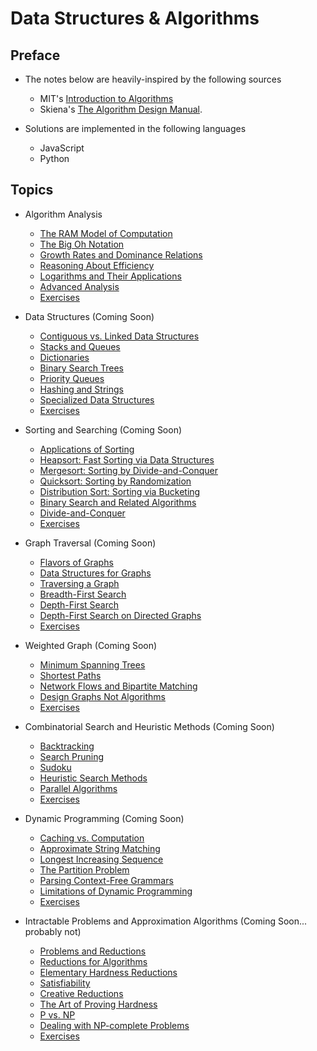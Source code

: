 # Data Structures & Algorithms

## Preface

- The notes below are heavily-inspired by the following sources
  - MIT's [Introduction to Algorithms](https://ocw.mit.edu/courses/electrical-engineering-and-computer-science/6-006-introduction-to-algorithms-fall-2011/)
  - Skiena's [The Algorithm Design Manual](https://www.amazon.com/Algorithm-Design-Manual-Steven-Skiena/dp/1849967202/ref=sr_1_1?crid=85S73W4L0CYJ&keywords=algorithm+design+manual&qid=1553726069&s=gateway&sprefix=algorithm+design%2Caps%2C159&sr=8-1).

- Solutions are implemented in the following languages
  - JavaScript
  - Python

## Topics

- Algorithm Analysis
  - [The RAM Model of Computation](./Algorithm_Analysis/)
  - [The Big Oh Notation](./Algorithm_Analysis/big_oh.md)
  - [Growth Rates and Dominance Relations](./Algorithm_Analysis/growth_rates.md)
  - [Reasoning About Efficiency](./Algorithm_Analysis/efficiency.md)
  - [Logarithms and Their Applications](./Algorithm_Analysis/logarithms.md)
  - [Advanced Analysis](./Algorithm_Analysis/advanced_analysis.md)
  - [Exercises](./Algorithm_Analysis/exercises.md)
  
- Data Structures (Coming Soon)
  - [Contiguous vs. Linked Data Structures](./Data_Structures/contiguous_vs_linked.md)
  - [Stacks and Queues](./Data_Structures/stacks_and_queues.md)
  - [Dictionaries](./Data_Structures/dictionaries.md)
  - [Binary Search Trees](./Data_Structures/bst.md)
  - [Priority Queues](./Data_Structures/pq.md)
  - [Hashing and Strings](./Data_Structures/hashing.md)
  - [Specialized Data Structures](./Data_Structures/special.md)
  - [Exercises](./Data_Structures/exercises.md)

- Sorting and Searching (Coming Soon)
  - [Applications of Sorting](./Sorting_and_Searching/applications.md)
  - [Heapsort: Fast Sorting via Data Structures](./Sorting_and_Searching/heapsort.md)
  - [Mergesort: Sorting by Divide-and-Conquer](./Sorting_and_Searching/mergesort.md)
  - [Quicksort: Sorting by Randomization](./Sorting_and_Searching/quicksort.md)
  - [Distribution Sort: Sorting via Bucketing](./Sorting_and_Searching/distribution_sort.md)
  - [Binary Search and Related Algorithms](./Sorting_and_Searching/binary_search.md)
  - [Divide-and-Conquer](./Sorting_and_Searching/dc.md)
  - [Exercises](./Sorting_and_Searching/exercises.md)

- Graph Traversal (Coming Soon)
  - [Flavors of Graphs](./Graph_Traversal/flavors_of_graphs.md)
  - [Data Structures for Graphs](./Graph_Traversal/ds_for_graphs.md)
  - [Traversing a Graph](./Graph_Traversal/traversing_graph.md)
  - [Breadth-First Search](./Graph_Traversal/bfs.md)
  - [Depth-First Search](./Graph_Traversal/dfs.md)
  - [Depth-First Search on Directed Graphs](./Graph_Traversal/)
  - [Exercises](./Graph_Traversal/exercises.md)

- Weighted Graph (Coming Soon)
  - [Minimum Spanning Trees](./Weighted_Graph/min_spanning_trees.md)
  - [Shortest Paths](./Weighted_Graph/shortest_paths.md)
  - [Network Flows and Bipartite Matching](./Weighted_Graph/network_flows.md)
  - [Design Graphs Not Algorithms](./Weighted_Graph/design_graphs.md)
  - [Exercises](./Weighted_Graph/exercises.md)

- Combinatorial Search and Heuristic Methods (Coming Soon)
  - [Backtracking](./Combinatorial_Search/backtracking.md)
  - [Search Pruning](./Combinatorial_Search/search_pruning.md)
  - [Sudoku](./Combinatorial_Search/sudoku.md)
  - [Heuristic Search Methods](./Combinatorial_Search/heuristic_search.md)
  - [Parallel Algorithms](./Combinatorial_Search/parallel_algorithms.md)
  - [Exercises](./Combinatorial_Search/exercises.md)

- Dynamic Programming (Coming Soon)
  - [Caching vs. Computation](./Dynamic_Programming/caching_vs_computation.md)
  - [Approximate String Matching](./Dynamic_Programming/approx_string_matching.md)
  - [Longest Increasing Sequence](./Dynamic_Programming/longest_increasing_sequence.md)
  - [The Partition Problem](./Dynamic_Programming/partition_problem.md)
  - [Parsing Context-Free Grammars](./Dynamic_Programming/parsing_grammars.md)
  - [Limitations of Dynamic Programming](./Dynamic_Programming/limitations.md)
  - [Exercises](./Dynamic_Programming/exercises.md)

- Intractable Problems and Approximation Algorithms (Coming Soon... probably not)
  - [Problems and Reductions](./Intractable_Problems/problems_and_reductions.md)
  - [Reductions for Algorithms](./Intractable_Problems/)
  - [Elementary Hardness Reductions](./Intractable_Problems/)
  - [Satisfiability](./Intractable_Problems/)
  - [Creative Reductions](./Intractable_Problems/)
  - [The Art of Proving Hardness](./Intractable_Problems/)
  - [P vs. NP](./Intractable_Problems/)
  - [Dealing with NP-complete Problems](./Intractable_Problems/)
  - [Exercises](./Intractable_Problems/exercises.md)
